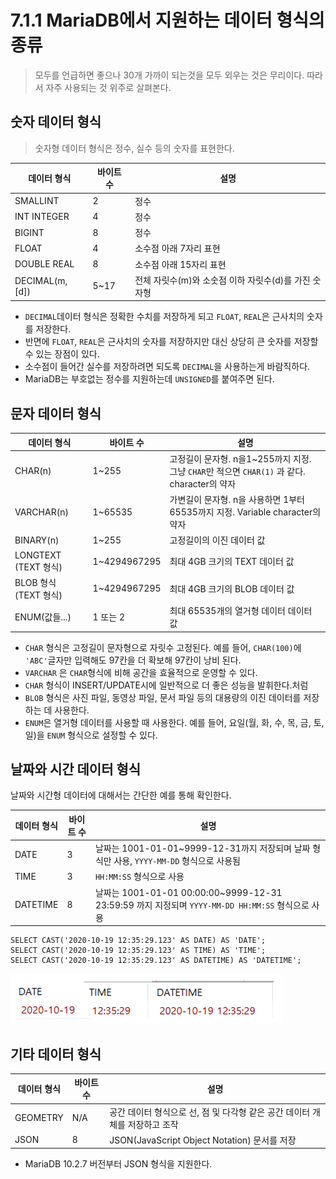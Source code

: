 # 7.1.1 MariaDB에서 지원하는 데이터 형식의 종류

> 모두를 언급하면 좋으나 30개 가까이 되는것을 모두 외우는 것은 무리이다. 따라서 자주 사용되는 것 위주로 살펴본다.



## 숫자 데이터 형식

> 숫자형 데이터 형식은 정수, 실수 등의 숫자를 표현한다.



| 데이터 형식     | 바이트 수 | 설명 |
| --------------- | ------------- | ------------- |
| SMALLINT        | 2         | 정수 |
| INT INTEGER     | 4         | 정수 |
| BIGINT          | 8         | 정수 |
| FLOAT           | 4         | 소수점 아래 7자리 표현 |
| DOUBLE REAL     | 8         | 소수점 아래 15자리 표현 |
| DECIMAL(m, [d]) | 5~17      | 전체 자릿수(m)와 소숫점 이하 자릿수(d)를 가진 숫자형 |



* `DECIMAL`데이터 형식은 정확한 수치를 저장하게 되고 `FLOAT`, `REAL`은 근사치의 숫자를 저장한다.
* 반면에 `FLOAT`, `REAL`은 근사치의 숫자를 저장하지만 대신 상당히 큰 숫자를 저장할 수 있는 장점이 있다.
* 소수점이 들어간 실수를 저장하려면 되도록 `DECIMAL`을 사용하는게 바람직하다.
* MariaDB는 부호없는 정수를 지원하는데  `UNSIGNED`를 붙여주면 된다.



## 문자 데이터 형식

| 데이터 형식         | 바이트 수    | 설명                                                         |
| ------------------- | ------------ | ------------------------------------------------------------ |
| CHAR(n)             | 1~255        | 고정길이 문자형. n을1~255까지 지정. 그냥 `CHAR`만 적으면 `CHAR(1)` 과 같다. character의 약자 |
| VARCHAR(n)          | 1~65535      | 가변길이 문자형. n을 사용하면 1부터 65535까지 지정. Variable character의 약자 |
| BINARY(n)          | 1~255      | 고정길이의 이진 데이터 값 |
| LONGTEXT (TEXT 형식) | 1~4294967295 | 최대 4GB 크기의 TEXT 데이터 값                               |
| BLOB 형식 (TEXT 형식) | 1~4294967295 | 최대 4GB 크기의 BLOB 데이터 값                               |
| ENUM(값들...) | 1 또는 2 | 최대 65535개의 열거형 데이터 데이터 값                               |


* `CHAR` 형식은 고정길이 문자형으로 자릿수 고정된다. 예를 들어, `CHAR(100)`에 `'ABC'`글자만 입력해도 97칸을  더 확보해 97칸이 낭비 된다.
* `VARCHAR` 은 `CHAR`형식에 비해 공간을 효율적으로 운영할 수 있다.
* `CHAR` 형식이 INSERT/UPDATE시에 일반적으로 더 좋은 성능을 발휘한다.처럼 
* `BLOB` 형식은 사진 파일, 동영상 파일, 문서 파일 등의 대용량의 이진 데이터를 저장하는 데 사용한다.
* `ENUM`은 열거형 데이터를 사용할 때 사용한다. 예를 들어, 요일(월, 화, 수, 목, 금, 토, 일)을 `ENUM` 형식으로 설정할 수 있다.



## 날짜와 시간 데이터 형식

날짜와 시간형 데이터에 대해서는 간단한 예를 통해 확인한다.

| 데이터 형식 | 바이트 수 | 설명                                                         |
| ----------- | --------- | ------------------------------------------------------------ |
| DATE        | 3         | 날짜는 1001-01-01~9999-12-31까지 저장되며 날짜 형식만 사용, `YYYY-MM-DD` 형식으로 사용됨 |
| TIME        | 3         | `HH:MM:SS` 형식으로 사용                                     |
| DATETIME    | 8         | 날짜는 1001-01-01 00:00:00~9999-12-31 23:59:59 까지 지정되며  `YYYY-MM-DD HH:MM:SS` 형식으로 사용 |

```mariadb
SELECT CAST('2020-10-19 12:35:29.123' AS DATE) AS 'DATE';
SELECT CAST('2020-10-19 12:35:29.123' AS TIME) AS 'TIME';
SELECT CAST('2020-10-19 12:35:29.123' AS DATETIME) AS 'DATETIME';
```

![image-20210314155501977](markdown-images/image-20210314155501977.png)



## 기타 데이터 형식

| 데이터 형식 | 바이트 수 | 설명                                                         |
| ----------- | --------- | ------------------------------------------------------------ |
| GEOMETRY    | N/A       | 공간 데이터 형식으로 선, 점 및 다각형 같은 공간 데이터 개체를 저장하고 조작 |
| JSON        | 8         | JSON(JavaScript Object Notation) 문서를 저장                 |

* MariaDB 10.2.7 버전부터 JSON 형식을 지원한다.